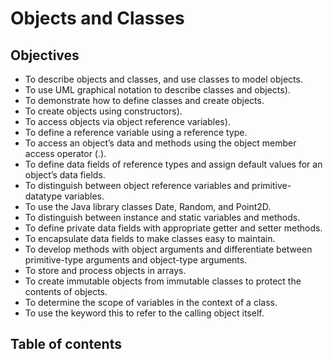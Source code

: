 # Objects and Classes

## Objectives

- To describe objects and classes, and use classes to model objects.
- To use UML graphical notation to describe classes and objects).
- To demonstrate how to define classes and create objects.
- To create objects using constructors).
- To access objects via object reference variables).
- To define a reference variable using a reference type.
- To access an object’s data and methods using the object member access
operator (.).
- To define data fields of reference types and assign default values for
an object’s data fields.
- To distinguish between object reference variables and primitive-datatype variables.
- To use the Java library classes Date, Random, and Point2D.
- To distinguish between instance and static variables and methods.
- To define private data fields with appropriate getter and setter methods.
- To encapsulate data fields to make classes easy to maintain.
- To develop methods with object arguments and differentiate between
primitive-type arguments and object-type arguments.
- To store and process objects in arrays.
- To create immutable objects from immutable classes to protect the
contents of objects.
- To determine the scope of variables in the context of a class.
- To use the keyword this to refer to the calling object itself.

## Table of contents
